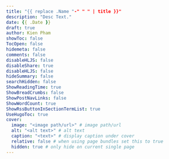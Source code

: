 ```yaml
---
title: "{{ replace .Name "-" " " | title }}"
description: "Desc Text."
date: {{ .Date }}
draft: true
author: Kien Pham
showToc: false
TocOpen: false
hidemeta: false
comments: false
disableHLJS: false
disableShare: true
disableHLJS: false
hideSummary: false
searchHidden: false
ShowReadingTime: true
ShowBreadCrumbs: false
ShowPostNavLinks: false
ShowWordCount: true
ShowRssButtonInSectionTermList: true
UseHugoToc: true
cover:
  image: "<image path/url>" # image path/url
  alt: "<alt text>" # alt text
  caption: "<text>" # display caption under cover
  relative: false # when using page bundles set this to true
  hidden: true # only hide on current single page
---
```

